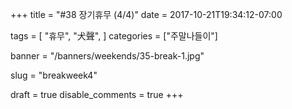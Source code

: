 +++
title = "#38 장기휴무 (4/4)"
date = 2017-10-21T19:34:12-07:00

tags = [
  "휴무",
  "犬聲",
]
categories = ["주말나들이"]

banner = "/banners/weekends/35-break-1.jpg"

slug = "breakweek4"

draft = true
disable_comments = true
+++

<!--more-->
